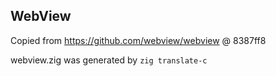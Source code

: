 ## WebView

Copied from https://github.com/webview/webview @ 8387ff8

webview.zig was generated by `zig translate-c`